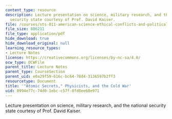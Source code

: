 ```yaml
---
content_type: resource
description: Lecture presentation on science, military research, and the national
  security state courtesy of Prof. David Kaiser.
file: /courses/sts-011-american-science-ethical-conflicts-and-political-choices-fall-2007/0994e77c74d01ebcc57f8fd8ee68e971_lec4_kaiser.pdf
file_size: 886211
file_type: application/pdf
hide_download: true
hide_download_original: null
learning_resource_types:
- Lecture Notes
license: https://creativecommons.org/licenses/by-nc-sa/4.0/
ocw_type: OCWFile
parent_title: Lecture Notes
parent_type: CourseSection
parent_uid: e0a29f59-616c-bc64-78d4-3136597b2ff3
resourcetype: Document
title: '"Atomic Secrets," Physicists, and the Cold War'
uid: 0994e77c-74d0-1ebc-c57f-8fd8ee68e971
---
```

Lecture presentation on science, military research, and the national security state courtesy of Prof. David Kaiser.